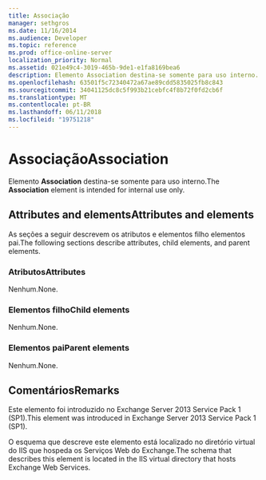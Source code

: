 ```yaml
---
title: Associação
manager: sethgros
ms.date: 11/16/2014
ms.audience: Developer
ms.topic: reference
ms.prod: office-online-server
localization_priority: Normal
ms.assetid: 021e49c4-3019-465b-9de1-e1fa8169bea6
description: Elemento Association destina-se somente para uso interno.
ms.openlocfilehash: 63501f5c72340472a67ae89cdd5835025fb8c843
ms.sourcegitcommit: 34041125dc8c5f993b21cebfc4f8b72f0fd2cb6f
ms.translationtype: MT
ms.contentlocale: pt-BR
ms.lasthandoff: 06/11/2018
ms.locfileid: "19751218"
---
```

# <a name="association"></a><span data-ttu-id="e96b4-103">Associação</span><span class="sxs-lookup"><span data-stu-id="e96b4-103">Association</span></span>

<span data-ttu-id="e96b4-104">Elemento **Association** destina-se somente para uso interno.</span><span class="sxs-lookup"><span data-stu-id="e96b4-104">The **Association** element is intended for internal use only.</span></span> 

## <a name="attributes-and-elements"></a><span data-ttu-id="e96b4-105">Attributes and elements</span><span class="sxs-lookup"><span data-stu-id="e96b4-105">Attributes and elements</span></span>

<span data-ttu-id="e96b4-106">As seções a seguir descrevem os atributos e elementos filho elementos pai.</span><span class="sxs-lookup"><span data-stu-id="e96b4-106">The following sections describe attributes, child elements, and parent elements.</span></span>
  
### <a name="attributes"></a><span data-ttu-id="e96b4-107">Atributos</span><span class="sxs-lookup"><span data-stu-id="e96b4-107">Attributes</span></span>

<span data-ttu-id="e96b4-108">Nenhum.</span><span class="sxs-lookup"><span data-stu-id="e96b4-108">None.</span></span>
  
### <a name="child-elements"></a><span data-ttu-id="e96b4-109">Elementos filho</span><span class="sxs-lookup"><span data-stu-id="e96b4-109">Child elements</span></span>

<span data-ttu-id="e96b4-110">Nenhum.</span><span class="sxs-lookup"><span data-stu-id="e96b4-110">None.</span></span>
  
### <a name="parent-elements"></a><span data-ttu-id="e96b4-111">Elementos pai</span><span class="sxs-lookup"><span data-stu-id="e96b4-111">Parent elements</span></span>

<span data-ttu-id="e96b4-112">Nenhum.</span><span class="sxs-lookup"><span data-stu-id="e96b4-112">None.</span></span>
  
## <a name="remarks"></a><span data-ttu-id="e96b4-113">Comentários</span><span class="sxs-lookup"><span data-stu-id="e96b4-113">Remarks</span></span>

<span data-ttu-id="e96b4-114">Este elemento foi introduzido no Exchange Server 2013 Service Pack 1 (SP1).</span><span class="sxs-lookup"><span data-stu-id="e96b4-114">This element was introduced in Exchange Server 2013 Service Pack 1 (SP1).</span></span>
  
<span data-ttu-id="e96b4-115">O esquema que descreve este elemento está localizado no diretório virtual do IIS que hospeda os Serviços Web do Exchange.</span><span class="sxs-lookup"><span data-stu-id="e96b4-115">The schema that describes this element is located in the IIS virtual directory that hosts Exchange Web Services.</span></span>
  

